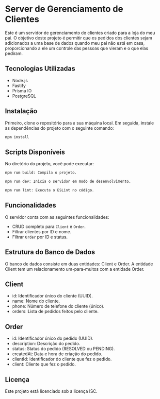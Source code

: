 # Server de Gerenciamento de Clientes

Este é um servidor de gerenciamento de clientes criado para a loja do meu pai. O objetivo deste projeto é permitir que os pedidos dos clientes sejam adicionados a uma base de dados quando meu pai não está em casa, proporcionando a ele um controle das pessoas que vieram e o que elas pediram.

## Tecnologias Utilizadas

- Node.js
- Fastify
- Prisma IO
- PostgreSQL

## Instalação

Primeiro, clone o repositório para a sua máquina local. Em seguida, instale as dependências do projeto com o seguinte comando:

```bash
npm install

````
## Scripts Disponíveis
No diretório do projeto, você pode executar:

```bash
npm run build: Compila o projeto.
````
```bash
npm run dev: Inicia o servidor em modo de desenvolvimento.
````
```bash
npm run lint: Executa o ESLint no código.
````

## Funcionalidades

O servidor conta com as seguintes funcionalidades:

- CRUD completo para `Client` e `Order`.
- Filtrar clientes por ID e nome.
- Filtrar `Order` por ID e status.
  
## Estrutura do Banco de Dados
O banco de dados consiste em duas entidades: Client e Order. A entidade Client tem um relacionamento um-para-muitos com a entidade Order.

## Client
- id: Identificador único do cliente (UUID).
- name: Nome do cliente.
- phone: Número de telefone do cliente (único).
- orders: Lista de pedidos feitos pelo cliente.
## Order
- id: Identificador único do pedido (UUID).
- description: Descrição do pedido.
- status: Status do pedido (RESOLVED ou PENDING).
- createdAt: Data e hora de criação do pedido.
- clientId: Identificador do cliente que fez o pedido.
- client: Cliente que fez o pedido.

## Licença
Este projeto está licenciado sob a licença ISC.




